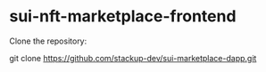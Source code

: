 # sui-nft-marketplace-frontend
Clone the repository:

git clone https://github.com/stackup-dev/sui-marketplace-dapp.git
